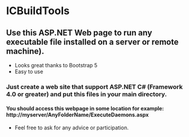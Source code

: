 # ICBuildTools
## Use this ASP.NET Web page to run any executable file installed on a server or remote machine).
- Looks great thanks to Bootstrap 5
- Easy to use

### Just create a web site that support ASP.NET C# (Framework 4.0 or greater) and put this files in your main directory.
#### You should access this webpage in some location for example: http://myserver/AnyFolderName/ExecuteDaemons.aspx

- Feel free to ask for any advice or participation.
